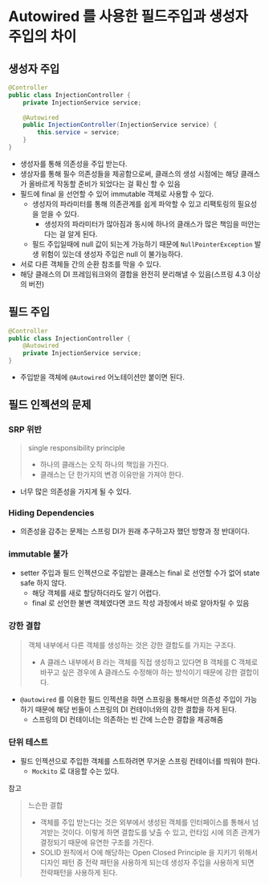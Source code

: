 # Autowired 를 사용한 필드주입과 생성자 주입의 차이
## 생성자 주입
```java
@Controller
public class InjectionController {
    private InjectionService service;
 
    @Autowired
    public InjectionController(InjectionService service) {
        this.service = service;
    }
}
```
- 생성자를 통해 의존성을 주입 받는다.
- 생상자를 통해 필수 의존성들을 제공함으로써, 클래스의 생성 시점에는 해당 클래스가 올바르게 작동할 준비가 되었다는 걸 확신 할 수 있음
- 필드에 final 을 선언할 수 있어 immutable 객체로 사용할 수 있다.
    - 생성자의 파라미터를 통해 의존관계를 쉽게 파악할 수 있고 리팩토링의 필요성을 얻을 수 있다.
        - 생성자의 파라미터가 많아짐과 동시에 하나의 클래스가 많은 책임을 떠안는다는 걸 알게 된다.
    - 필드 주입일때에 null 값이 되는게 가능하기 때문에 `NullPointerException` 발생 위험이 있는데 생성자 주입은 null 이 불가능하다.
- 서로 다른 객체들 간의 순환 참조를 막을 수 있다.
- 해당 클래스의 DI 프레임워크와의 결합을 완전히 분리해낼 수 있음(스프링 4.3 이상의 버전)

## 필드 주입
```java
@Controller
public class InjectionController {
    @Autowired
    private InjectionService service;
}
```
- 주입받을 객체에 `@Autowired` 어노테이션만 붙이면 된다.

## 필드 인젝션의 문제
### SRP 위반
> single responsibility principle
> - 하나의 클래스는 오직 하나의 책임을 가진다.
> - 클래스는 단 한가지의 변경 이유만을 가져야 한다.

- 너무 많은 의존성을 가지게 될 수 있다.

### Hiding Dependencies
- 의존성을 감추는 문제는 스프링 DI가 원래 추구하고자 했던 방향과 정 반대이다.

### immutable 불가
- setter 주입과 필드 인젝션으로 주입받는 클래스는 final 로 선언할 수가 없어 state safe 하지 않다.
    - 해당 객체를 새로 할당하더라도 알기 어렵다.
    - final 로 선언한 불변 객체였다면 코드 작성 과정에서 바로 알아차릴 수 있음

### 강한 결합
> 객체 내부에서 다른 객체를 생성하는 것은 강한 결합도를 가지는 구조다.
> - A 클래스 내부에서 B 라는 객체를 직접 생성하고 있다면 B 객체를 C 객체로 바꾸고 싶은 경우에 A 클래스도 수정해야 하는 방식이기 때문에 강한 결합이다.
- `@autowired` 를 이용한 필드 인젝션을 하면 스프링을 통해서만 의존성 주입이 가능하기 때문에 해당 빈들이 스프링의 DI 컨테이너와의 강한 결합을 하게 된다.
    - 스프링의 DI 컨테이너는 의존하는 빈 간에 느슨한 결합을 제공해줌

### 단위 테스트
- 필드 인젝션으로 주입한 객체를 스트하려면 무거운 스프링 컨테이너를 띄워야 한다.
    - `Mockito` 로 대응할 수는 있다.


참고
> 느슨한 결합
> - 객체를 주입 받는다는 것은 외부에서 생성된 객체를 인터페이스를 통해서 넘겨받는 것이다. 이렇게 하면 결합도를 낮출 수 있고, 런타임 시에 의존 관계가 결정되기 때문에 유연한 구조를 가진다.
> - SOLID 원칙에서 O에 해당하는 Open Closed Principle 을 지키기 위해서 디자인 패턴 중 전략 패턴을 사용하게 되는데 생성자 주입을 사용하게 되면 전략패턴을 사용하게 된다. 